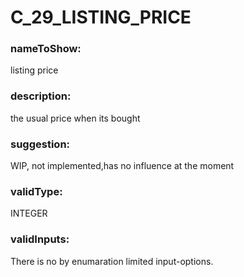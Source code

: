 

# C_29_LISTING_PRICE



  


### nameToShow:
  
listing price  


### description:
  
the usual price when its bought  


### suggestion:
  
WIP, not implemented,has no influence at the moment  


### validType:
  
INTEGER  


### validInputs:
  
There is no by enumaration limited input-options.


